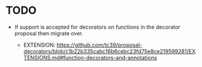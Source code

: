 # TODO

- If support is accepted for decorators on functions in the decorator proposal then migrate over.

  - EXTENSION: https://github.com/tc39/proposal-decorators/blob/c1b22b335cabc16b6cebc23fd75e8ce219599281/EXTENSIONS.md#function-decorators-and-annotations
